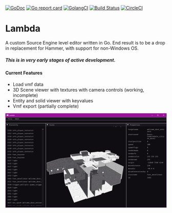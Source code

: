 [![GoDoc](https://godoc.org/github.com/Galaco/Lambda?status.svg)](https://godoc.org/github.com/Galaco/Lambda)
[![Go report card](https://goreportcard.com/badge/github.com/galaco/Lambda)](https://goreportcard.com/badge/github.com/galaco/Lambda)
[![GolangCI](https://golangci.com/badges/github.com/galaco/Lambda.svg)](https://golangci.com)
[![Build Status](https://travis-ci.com/Galaco/Lambda.svg?branch=master)](https://travis-ci.com/Galaco/Lambda)
[![CircleCI](https://circleci.com/gh/Galaco/Lambda.svg?style=svg)](https://circleci.com/gh/Galaco/Lambda)

# Lambda
A custom Source Engine level editor written in Go. End result is to be a drop in replacement for Hammer, with support for non-Windows OS.

##### This is in very early stages of active development.


#### Current Features
* Load vmf data
* 3D Scene viewer with textures with camera controls (working, incomplete)
* Entity and solid viewer with keyvalues
* Vmf export (partially complete)


![Editor](https://raw.githubusercontent.com/Galaco/Lambda/master/docs/repo/editor.png)
